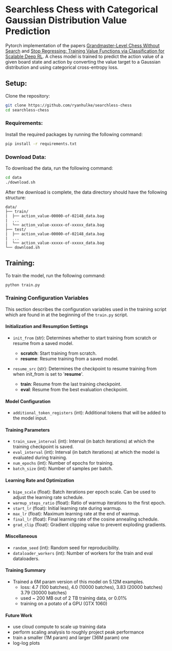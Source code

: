 # Searchless Chess with Categorical Gaussian Distribution Value Prediction

Pytorch implementation of the papers [Grandmaster-Level Chess Without Search](https://arxiv.org/pdf/2402.04494) and [Stop Regressing: Training Value Functions via
Classification for Scalable Deep RL](https://arxiv.org/pdf/2403.03950). A chess model is trained to predict the action value of a given board state and action by converting the value target to a Gaussian distribution and using categorical cross-entropy loss.


## Setup:

Clone the repository:

```bash
git clone https://github.com/ryanhulke/searchless-chess
cd searchless-chess
```

### Requirements:

Install the required packages by running the following command:

```bash
pip install -r requirements.txt
```

### Download Data:

To download the data, run the following command:

```bash
cd data
./download.sh
```

After the download is complete, the data directory should have the following structure:
```
data/
├── train/
|  ├── action_value-00000-of-02148_data.bag
|  ...
|  └── action_value-xxxxx-of-xxxxx_data.bag
├── test/
|  ├── action_value-00000-of-02148_data.bag
|  ...
|  └── action_value-xxxxx-of-xxxxx_data.bag
└── download.sh
```

## Training:

To train the model, run the following command:

```bash
python train.py
```

### Training Configuration Variables
This section describes the configuration variables used in the training script which are found in at the beginning of the `train.py` script.

#### Initialization and Resumption Settings
- `init_from` (str): Determines whether to start training from scratch or resume from a saved model.

  - **scratch**: Start training from scratch.
  - **resume**: Resume training from a saved model.

- `resume_src` (str): Determines the checkpoint to resume training from when init_from is set to '**resume**'.

  - **train**: Resume from the last training checkpoint.
  - **eval**: Resume from the best evaluation checkpoint.
  
#### Model Configuration
- `additional_token_registers` (int): Additional tokens that will be added to the model input.

#### Training Parameters
- `train_save_interval` (int): Interval (in batch iterations) at which the training checkpoint is saved.
- `eval_interval` (int): Interval (in batch iterations) at which the model is evaluated during training.
- `num_epochs` (int): Number of epochs for training.
- `batch_size` (int): Number of samples per batch.
  
#### Learning Rate and Optimization
- `bipe_scale` (float): Batch iterations per epoch scale. Can be used to adjust the learning rate schedule.
- `warmup_steps_ratio` (float): Ratio of warmup iterations to the first epoch.
- `start_lr` (float): Initial learning rate during warmup.
- `max_lr` (float): Maximum learning rate at the end of warmup.
- `final_lr` (float): Final learning rate of the cosine annealing schedule.
- `grad_clip` (float): Gradient clipping value to prevent exploding gradients.

#### Miscellaneous
- `random_seed` (int): Random seed for reproducibility.
- `dataloader_workers` (int): Number of workers for the train and eval dataloaders.
  
#### Training Summary
- Trained a 6M param version of this model on 5.12M examples.
  - loss: 4.7 (100 batches), 4.0 (10000 batches), 3.83 (20000 batches) 3.79 (30000 batches)
  - used ~ 200 MB out of 2 TB training data, or 0.01%
  - training on a potato of a GPU (GTX 1060)

#### Future Work
- use cloud compute to scale up training data
- perform scaling analysis to roughly project peak performance
- train a smaller (1M param) and larger (36M param) one
- log-log plots
